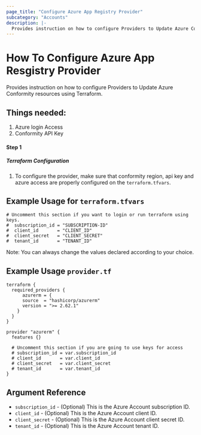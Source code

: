 ```yaml
---
page_title: "Configure Azure App Registry Provider"
subcategory: "Accounts"
description: |-
  Provides instruction on how to configure Providers to Update Azure Conformity resources using Terraform.
---
```


# How To Configure Azure App Resgistry Provider
Provides instruction on how to configure Providers to Update Azure Conformity resources using Terraform.

## Things needed:
1. Azure login Access
2. Conformity API Key

#### Step 1

##### Terraform Configuration

1. To configure the provider, make sure that conformity region, api key and azure access are properly configured on the `terraform.tfvars`.

## Example Usage for `terraform.tfvars`
```hcl
# Uncomment this section if you want to login or run terraform using keys.
#  subscription_id = "SUBSCRIPTION-ID"
#  client_id       = "CLIENT_ID"
#  client_secret   = "CLIENT_SECRET"
#  tenant_id       = "TENANT_ID"
```
Note: You can always change the values declared according to your choice.

## Example Usage `provider.tf`
```hcl
terraform {
  required_providers {
      azurerm = {
      source  = "hashicorp/azurerm"
      version = ">= 2.62.1"
    }
  }
}

provider "azurerm" {
  features {}

  # Uncomment this section if you are going to use keys for access
  # subscription_id = var.subscription_id
  # client_id       = var.client_id
  # client_secret   = var.client_secret
  # tenant_id       = var.tenant_id
}
```

## Argument Reference
 - `subscription_id` - (Optional) This is the Azure Account subscription ID. 
 - `client_id` - (Optional) This is the Azure Account client ID. 
 - `client_secret` - (Optional) This is the Azure Account client secret ID. 
 - `tenant_id` - (Optional) This is the Azure Account tenant ID. 